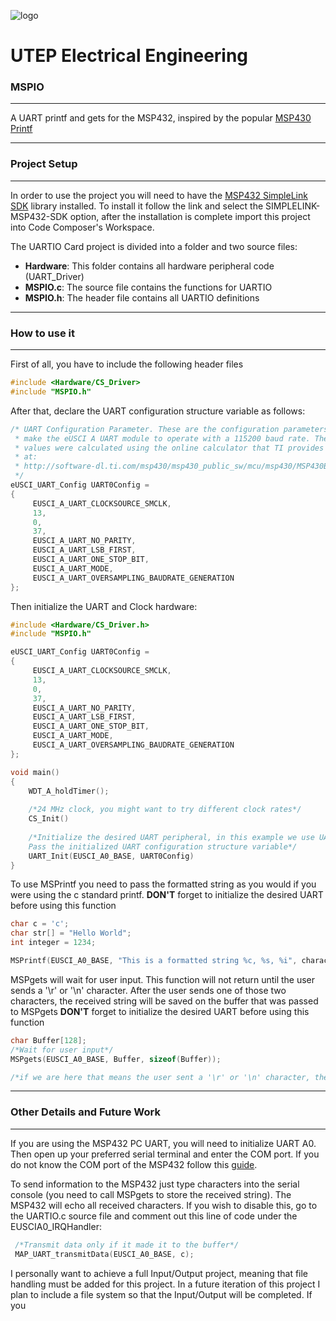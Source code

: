 ![logo](http://png-5.vector.me/files/images/7/5/75754/utep_miners_thumb.png)

# **UTEP Electrical Engineering**

### **MSPIO**
***
A UART printf and gets for the MSP432, inspired by the popular [MSP430 Printf](http://www.msp430launchpad.com/2012/06/using-printf.html)
***

### **Project Setup**
***
In order to use the project you will need to have the [MSP432 SimpleLink SDK](http://www.ti.com/tool/SIMPLELINK-MSP432-SDK) library installed. To install it follow the link and select the SIMPLELINK-MSP432-SDK option, after the installation is complete import this project into Code Composer's Workspace. 

The UARTIO Card project is divided into a folder and two source files:

- **Hardware**: This folder contains all hardware peripheral code (UART_Driver)
- **MSPIO.c**: The source file contains the functions for UARTIO
-  **MSPIO.h**: The header file contains all UARTIO definitions

***

### **How to use it**
***
First of all, you have to include the following header files 
```c
#include <Hardware/CS_Driver>
#include "MSPIO.h"
```
After that, declare the UART configuration structure variable as follows:
```c
/* UART Configuration Parameter. These are the configuration parameters to
 * make the eUSCI A UART module to operate with a 115200 baud rate. These
 * values were calculated using the online calculator that TI provides
 * at:
 * http://software-dl.ti.com/msp430/msp430_public_sw/mcu/msp430/MSP430BaudRateConverter/index.html
 */
eUSCI_UART_Config UART0Config =
{
     EUSCI_A_UART_CLOCKSOURCE_SMCLK,
     13,
     0,
     37,
     EUSCI_A_UART_NO_PARITY,
     EUSCI_A_UART_LSB_FIRST,
     EUSCI_A_UART_ONE_STOP_BIT,
     EUSCI_A_UART_MODE,
     EUSCI_A_UART_OVERSAMPLING_BAUDRATE_GENERATION
};
```

Then initialize the UART and Clock hardware:
```c
#include <Hardware/CS_Driver.h>
#include "MSPIO.h"

eUSCI_UART_Config UART0Config =
{
     EUSCI_A_UART_CLOCKSOURCE_SMCLK,
     13,
     0,
     37,
     EUSCI_A_UART_NO_PARITY,
     EUSCI_A_UART_LSB_FIRST,
     EUSCI_A_UART_ONE_STOP_BIT,
     EUSCI_A_UART_MODE,
     EUSCI_A_UART_OVERSAMPLING_BAUDRATE_GENERATION
};

void main()
{
	WDT_A_holdTimer();
	
	/*24 MHz clock, you might want to try different clock rates*/
	CS_Init()
	
	/*Initialize the desired UART peripheral, in this example we use UART A0.
	Pass the initialized UART configuration structure variable*/
	UART_Init(EUSCI_A0_BASE, UART0Config)
}
```
To use MSPrintf you need to pass the formatted string as you would if you were using the c standard printf.  **DON'T** forget to initialize the desired UART before using this function
```c
char c = 'c';
char str[] = "Hello World";
int integer = 1234;

MSPrintf(EUSCI_A0_BASE, "This is a formatted string %c, %s, %i", character, str, integer);
```
MSPgets will wait for user input. This function will not return until the user sends a '\r' or '\n' character. After the user sends one of those two characters, the received string will be saved on the buffer that was passed to MSPgets **DON'T** forget to initialize the desired UART before using this function
```c
char Buffer[128];
/*Wait for user input*/
MSPgets(EUSCI_A0_BASE, Buffer, sizeof(Buffer));

/*if we are here that means the user sent a '\r' or '\n' character, the received string will be stored in the Buffer array*/
```
***
### **Other Details and Future Work**
***
If you are using the MSP432 PC UART, you will need to initialize UART A0. Then open up your preferred serial terminal and enter the COM port. If you do not know the COM port of the MSP432 follow this [guide](https://www.mathworks.com/help/supportpkg/arduinoio/ug/find-arduino-port-on-windows-mac-and-linux.html).

To send information to the MSP432 just type characters into the serial console (you need to call MSPgets to store the received string). The MSP432 will echo all received characters. If you wish to disable this, go to the UARTIO.c source file and comment out this line of code under the EUSCIA0_IRQHandler:
```c
 /*Transmit data only if it made it to the buffer*/
 MAP_UART_transmitData(EUSCI_A0_BASE, c);
```

I personally want to achieve a full Input/Output project, meaning that file handling must be added for this project. In a future iteration of this project I plan to include a file system so that the Input/Output will be completed. If you 